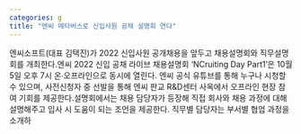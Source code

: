 ```yaml
---
categories: g
title: "엔씨 메타버스로 신입사원 공채 설명회 연다"
---
```

엔씨소프트(대표 김택진)가 2022 신입사원 공개채용을 앞두고 채용설명회와 직무설명회를 개최한다.엔씨 2022 신입 공채 라이브 채용설명회 ‘NCruiting Day Part1’은 10월 5일 오후 7시 온∙오프라인으로 동시에 열린다. 엔씨 공식 유튜브를 통해 누구나 시청할 수 있으며, 사전신청자 중 선발을 통해 엔씨 판교 R&D센터 사옥에서 오프라인 현장 참여 기회를 제공한다.설명회에서는 채용 담당자가 등장해 직접 회사와 채용 과정에 대해 설명해주고 입사 시 도움이 되는 조언을 제공한다. 직무별 담당자는 부서별 협업 과정을 소개하